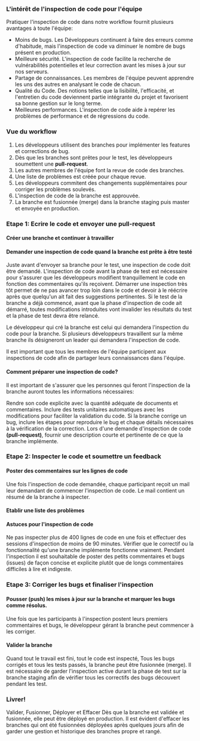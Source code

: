 ### L'intérêt de l'inspection de code pour l'équipe

Pratiquer l'inspection de code dans notre workflow fournit plusieurs avantages à toute l'équipe:
* Moins de bugs. Les Développeurs continuent à faire des erreurs comme d'habitude, mais l'inspection de code va diminuer le nombre de bugs présent en production.
* Meilleure sécurité. L'inspection de code facilite la recherche de vulnérabilités potentielles et leur correction avant les mises à jour sur nos serveurs.
* Partage de connaissances. Les membres de l'équipe peuvent apprendre les uns des autres en analysant le code de chacun.
* Qualité du Code. Des notions telles que la lisibilité, l'efficacité, et l'entretien du code deviennent partie intégrante du projet et favorisent sa bonne gestion sur le long terme.
* Meilleures performances. L'inspection de code aide à repérer les problèmes de performance et de régressions du code.

### Vue du workflow
1. Les développeurs utilisent des branches pour implémenter les features et corrections de bug.
1. Dès que les branches sont prêtes pour le test, les développeurs soumettent une **pull-request**.
1. Les autres membres de l'équipe font la revue de code des branches.
1. Une liste de problèmes est créée pour chaque revue.
1. Les développeurs commitent  des changements supplémentaires pour corriger les problèmes soulevés.
1. L'inspection de code de la branche est approuvée.
1. La branche est fusionnée (merge) dans la branche staging puis master et envoyée en production.

### Etape 1: Ecrire le code et envoyer une pull-request
#### Créer une branche et continuer à travailler


#### Demander une inspection de code quand la branche est prête à être testé
Juste avant d'envoyer sa branche pour le test, une inspection de code doit être demandé. L'inspection de code avant la phase de test est nécessaire pour s'assurer que les développeurs modifient tranquillement le code en fonction des commentaires qu'ils reçoivent.
Démarrer une inspection très tôt permet de ne pas avancer trop loin dans le code et devoir à le réécrire après que quelqu'un ait fait des suggestions pertinentes. Si le test de la branche a déjà commencé, avant que la phase d'inspection de code ait démarré, toutes modifications introduites vont invalider les résultats du test et la phase de test devra être relancé.

Le développeur qui cré la branche est celui qui demandera l'inspection du code pour la branche. Si plusieurs développeurs travaillent sur la même branche ils désigneront un leader qui demandera l'inspection de code.

Il est important que tous les membres de l'équipe participent aux inspections de code afin de partager leurs connaissances dans l'équipe.

#### Comment préparer une inspection de code?
Il est important de s'assurer que les personnes qui feront l'inspection de la branche auront toutes les informations nécessaires:

Rendre son code explicite avec la quantité adéquate de documents et commentaires.
Inclure des tests unitaires automatiques avec les modifications pour faciliter la validation du code.
Si la branche corrige un bug, inclure les étapes pour reproduire le bug et chaque détails nécessaires à la vérification de la correction.
Lors d'une demande d'inspection de code **(pull-request)**, fournir une description courte et pertinente de ce que la branche implémente.

### Etape 2: Inspecter le code et soumettre un feedback
#### Poster des commentaires sur les lignes de code
Une fois l'inspection de code demandée, chaque participant reçoit un mail leur demandant de commencer l'inspection de code. Le mail contient un résumé de la branche à inspecter.
#### Etablir une liste des problèmes



#### Astuces pour l'inspection de code
Ne pas inspecter plus de 400 lignes de code en une fois et effectuer des sessions d'inspection de moins de 90 minutes.
Vérifier que le correctif ou la fonctionnalité qu'une branche implémente fonctionne vraiment.
Pendant l'inspection il est souhaitable de poster des petits commentaires et bugs (issues) de façon concise et explicite plutôt que de longs commentaires difficiles à lire et indigeste.

### Etape 3: Corriger les bugs et finaliser l'inspection
#### Pousser (push) les mises à jour  sur la branche et marquer les bugs comme résolus.
Une fois que les participants à l'inspection postent leurs premiers commentaires et bugs, le développeur gérant la branche peut commencer à les corriger.

#### Valider la branche
Quand tout le travail est fini, tout le code est inspecté, Tous les bugs corrigés et tous les tests passés, la branche peut être fusionnée (merge). Il est nécessaire de garder l'inspection active durant la phase de test sur la branche staging afin de vérifier tous les correctifs des bugs découvert pendant les test.

### Livrer!
Valider, Fusionner, Déployer et Effacer
Dès que la branche est validée et fusionnée, elle peut être déployé en production. Il est évident d'effacer les branches qui ont été fusionnées déployées après quelques jours afin de garder une gestion et historique des branches propre et rangé.